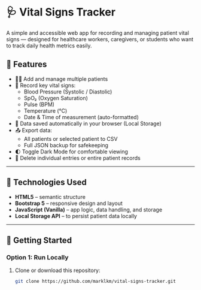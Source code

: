 # 🩺 Vital Signs Tracker

A simple and accessible web app for recording and managing patient vital signs — designed for healthcare workers, caregivers, or students who want to track daily health metrics easily.

## 🌟 Features

- 🧍‍♀️ Add and manage multiple patients
- 💓 Record key vital signs:
  - Blood Pressure (Systolic / Diastolic)
  - SpO₂ (Oxygen Saturation)
  - Pulse (BPM)
  - Temperature (°C)
  - Date & Time of measurement (auto-formatted)
- 💾 Data saved automatically in your browser (Local Storage)
- 📤 Export data:
  - All patients or selected patient to CSV
  - Full JSON backup for safekeeping
- 🌓 Toggle Dark Mode for comfortable viewing
- 🧹 Delete individual entries or entire patient records

---

## 🧰 Technologies Used

- **HTML5** – semantic structure
- **Bootstrap 5** – responsive design and layout
- **JavaScript (Vanilla)** – app logic, data handling, and storage
- **Local Storage API** – to persist patient data locally

---

## 🚀 Getting Started

### Option 1: Run Locally

1. Clone or download this repository:
   ```bash
   git clone https://github.com/marklkm/vital-signs-tracker.git
   ```
